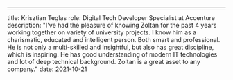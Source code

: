---
title: Krisztian Teglas
role: Digital Tech Developer Specialist at Accenture
description: "I've had the pleasure of knowing Zoltan for the past 4 years working together on variety of university projects. I know him as a charismatic, educated and intelligent person. Both smart and professional. He is not only a multi-skilled and insightful, but also has great discipline, which is inspiring. He has good understanding of modern IT technologies and lot of deep technical background. Zoltan is a great asset to any company."
date: 2021-10-21
